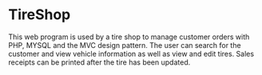 # TireShop
This web program is used by a tire shop to manage customer orders with PHP, MYSQL and the MVC design pattern. The user can search for the customer and view vehicle information as well as view and edit tires. Sales receipts can be printed after the tire has been updated.
